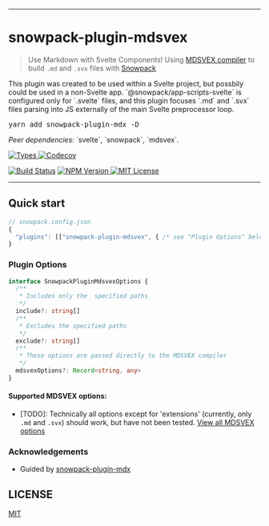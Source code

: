 <hr>
<div>
  <h1>
    snowpack-plugin-mdsvex
  </h1>
  <blockquote>Use Markdown with Svelte Components! Using <a href="https://mdsvex.com/">MDSVEX compiler</a> to build <code>.md</code> and <code>.svx</code> files with <a href="https://www.snowpack.dev/">Snowpack</a></blockquote>
  <p>This plugin was created to be used within a Svelte project, but possbily could be used in a non-Svelte app. `@snowpack/app-scripts-svelte` is configured only for `.svelte` files, and this plugin focuses `.md` and `.svx` files parsing into JS externally of the main Svelte preprocessor loop.</p>
  <pre>yarn add snowpack-plugin-mdx -D </pre>
  <p><em>Peer dependencies:</em> `svelte`, `snowpack`, `mdsvex`.</p>

</div>
<p>
  <a aria-label="Types" href="https://www.npmjs.com/package/snowpack-plugin-mdsvex">
    <img alt="Types" src="https://img.shields.io/npm/types/snowpack-plugin-mdsvex?style=flat&labelColor=24292e">
  </a>
  <a aria-label="Code coverage report" href="https://codecov.io/gh/Studiobear/snowpack-plugin-mdsvex">
    <img alt="Codecov" src="https://img.shields.io/codecov/c/github/Studiobear/snowpack-plugin-mdsvex">
  </a>
  
  <a href='https://studiobear.semaphoreci.com/badges/snowpack-plugin-mdsvex/branches/master.svg?style=shields'> <img src='https://studiobear.semaphoreci.com/badges/snowpack-plugin-mdsvex/branches/master.svg?style=shields' alt='Build Status'></a>
  <a aria-label="NPM version" href="https://www.npmjs.com/package/snowpack-plugin-mdsvex">
    <img alt="NPM Version" src="https://img.shields.io/npm/v/snowpack-plugin-mdsvex?style=flat&labelColor=24292e">
  </a>
  <a aria-label="License" href="https://barry-low.mit-license.org/">
    <img alt="MIT License" src="https://img.shields.io/npm/l/snowpack-plugin-mdx?style=flat&labelColor=24292e">
  </a>
</p>
<hr>

## Quick start

```js
// snowpack.config.json
{
  "plugins": [["snowpack-plugin-mdsvex", { /* see "Plugin Options" below */ }]]
}
```

### Plugin Options

```typescript
interface SnowpackPluginMdsvexOptions {
  /**
   * Includes only the  specified paths
   */
  include?: string[]
  /**
   * Excludes the specified paths
   */
  exclude?: string[]
  /**
   * These options are passed directly to the MDSVEX compiler
   */
  mdsvexOptions?: Record<string, any>
}
```

#### Supported MDSVEX options:

- [TODO]: Technically all options except for 'extensions' (currently, only `.md` and `.svx`) should work, but have not been tested. [View all MDSVEX options](https://mdsvex.com/docs#options)

### Acknowledgements

- Guided by [snowpack-plugin-mdx]()

## LICENSE

[MIT](https://barry-low.mit-license.org/)
